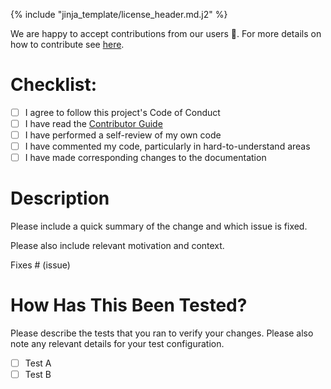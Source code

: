 {% include "jinja_template/license_header.md.j2" %}

We are happy to accept contributions from our users 🚀. For more details on how to contribute see [here](https://github.com/{{github_user}}/{{project_slug}}/blob/main/CONTRIBUTING.md).

# Checklist:

- [ ] I agree to follow this project's Code of Conduct
- [ ] I have read the [Contributor Guide](https://github.com/{{github_user}}/{{project_slug}}/blob/main/CONTRIBUTING.md)
- [ ] I have performed a self-review of my own code
- [ ] I have commented my code, particularly in hard-to-understand areas
- [ ] I have made corresponding changes to the documentation

# Description

Please include a quick summary of the change and which issue is fixed.

Please also include relevant motivation and context.

Fixes # (issue)

# How Has This Been Tested?

Please describe the tests that you ran to verify your changes. Please also note
any relevant details for your test configuration.

- [ ] Test A
- [ ] Test B
